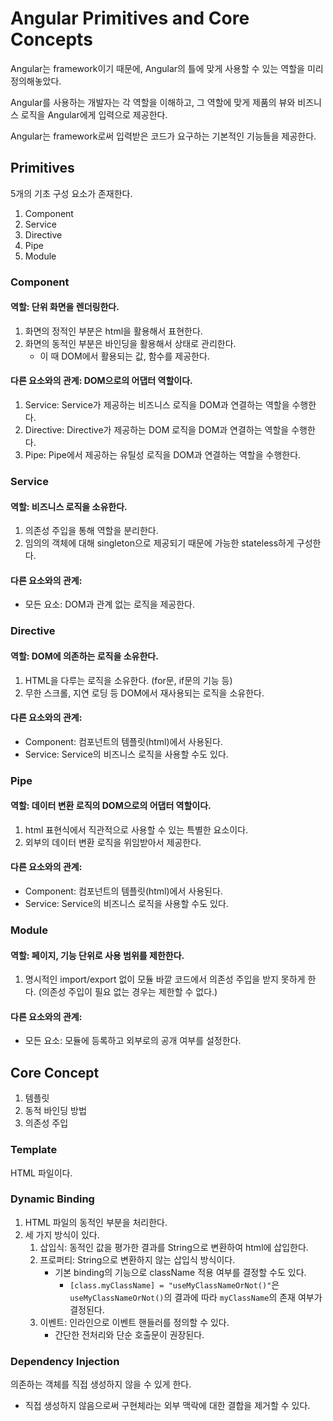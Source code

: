 # Angular Primitives and Core Concepts

Angular는 framework이기 때문에, Angular의 틀에 맞게 사용할 수 있는 역할을 미리 정의해놓았다.

Angular를 사용하는 개발자는 각 역할을 이해하고, 그 역할에 맞게 제품의 뷰와 비즈니스 로직을 Angular에게 입력으로 제공한다.

Angular는 framework로써 입력받은 코드가 요구하는 기본적인 기능들을 제공한다.

## Primitives

5개의 기초 구성 요소가 존재한다.

1. Component
2. Service
3. Directive
4. Pipe
5. Module

### Component

#### 역할: 단위 화면을 렌더링한다.

1. 화면의 정적인 부분은 html을 활용해서 표현한다.
2. 화면의 동적인 부분은 바인딩을 활용해서 상태로 관리한다.
    - 이 때 DOM에서 활용되는 값, 함수를 제공한다.

#### 다른 요소와의 관계: DOM으로의 어댑터 역할이다.

1. Service: Service가 제공하는 비즈니스 로직을 DOM과 연결하는 역할을 수행한다.
2. Directive: Directive가 제공하는 DOM 로직을 DOM과 연결하는 역할을 수행한다.
3. Pipe: Pipe에서 제공하는 유틸성 로직을 DOM과 연결하는 역할을 수행한다.

### Service

#### 역할: 비즈니스 로직을 소유한다.

1. 의존성 주입을 통해 역할을 분리한다.
2. 임의의 객체에 대해 singleton으로 제공되기 때문에 가능한 stateless하게 구성한다.

#### 다른 요소와의 관계:

- 모든 요소: DOM과 관계 없는 로직을 제공한다.

### Directive

#### 역할: DOM에 의존하는 로직을 소유한다.

1. HTML을 다루는 로직을 소유한다. (for문, if문의 기능 등)
2. 무한 스크롤, 지연 로딩 등 DOM에서 재사용되는 로직을 소유한다.

#### 다른 요소와의 관계:

- Component: 컴포넌트의 템플릿(html)에서 사용된다.
- Service: Service의 비즈니스 로직을 사용할 수도 있다.

### Pipe

#### 역할: 데이터 변환 로직의 DOM으로의 어댑터 역할이다.

1. html 표현식에서 직관적으로 사용할 수 있는 특별한 요소이다.
2. 외부의 데이터 변환 로직을 위임받아서 제공한다.

#### 다른 요소와의 관계:

- Component: 컴포넌트의 템플릿(html)에서 사용된다.
- Service: Service의 비즈니스 로직을 사용할 수도 있다.

### Module

#### 역할: 페이지, 기능 단위로 사용 범위를 제한한다.

1. 명시적인 import/export 없이 모듈 바깥 코드에서 의존성 주입을 받지 못하게 한다. (의존성 주입이 필요 없는 경우는 제한할 수 없다.)

#### 다른 요소와의 관계:

- 모든 요소: 모듈에 등록하고 외부로의 공개 여부를 설정한다.

## Core Concept

1. 템플릿
2. 동적 바인딩 방법
3. 의존성 주입

### Template

HTML 파일이다.

### Dynamic Binding

1. HTML 파일의 동적인 부분을 처리한다.
2. 세 가지 방식이 있다.
    1. 삽입식: 동적인 값을 평가한 결과를 String으로 변환하여 html에 삽입한다. 
    2. 프로퍼티: String으로 변환하지 않는 삽입식 방식이다.
        - 기본 binding의 기능으로 className 적용 여부를 결정할 수도 있다.
            - `[class.myClassName] = "useMyClassNameOrNot()"`은 `useMyClassNameOrNot()`의 결과에 따라 `myClassName`의 존재 여부가 결정된다.
    3. 이벤트: 인라인으로 이벤트 핸들러를 정의할 수 있다.
        - 간단한 전처리와 단순 호출문이 권장된다.

### Dependency Injection

의존하는 객체를 직접 생성하지 않을 수 있게 한다.
- 직접 생성하지 않음으로써 구현체라는 외부 맥락에 대한 결합을 제거할 수 있다.
